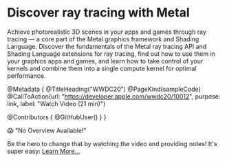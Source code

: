 # Discover ray tracing with Metal

Achieve photorealistic 3D scenes in your apps and games through ray tracing — a core part of the Metal graphics framework and Shading Language. Discover the fundamentals of the Metal ray tracing API and Shading Language extensions for ray tracing, find out how to use them in your graphics apps and games, and learn how to take control of your kernels and combine them into a single compute kernel for optimal performance.

@Metadata {
   @TitleHeading("WWDC20")
   @PageKind(sampleCode)
   @CallToAction(url: "https://developer.apple.com/wwdc20/10012", purpose: link, label: "Watch Video (21 min)")

   @Contributors {
      @GitHubUser(<replace this with your GitHub handle>)
   }
}

😱 "No Overview Available!"

Be the hero to change that by watching the video and providing notes! It's super easy:
 [Learn More…](https://wwdcnotes.com/documentation/wwdcnotes/contributing)
